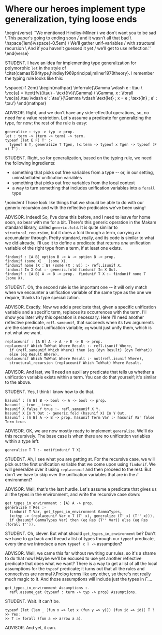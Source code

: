 # Where our heroes implement type generalization, tying loose ends

<!--
```makam
%use "06-structural.md".
tests: testsuite. %testsuite tests.
```
-->

\begin{verse}
``We mentioned Hindley-Milner / we don't want you to be sad \\
This paper's going to ending soon / and it wasn't all that bad \\
\hspace{1em}\vspace{-0.5em} \\
We'll gather unif-variables / with structural recursion \\
And if you haven't guessed it yet / we'll get to use reflection.''
\end{verse}

STUDENT. I have an idea for implementing type generalization for polymorphic `let` in the style of \citet{damas1984type,hindley1969principal,milner1978theory}.
I remember the typing rule looks like this:

\vspace{-1.2em}
\begin{mathpar}
\inferrule{\Gamma \vdash e : \tau \\ \vec{a} = \text{fv}(\tau) - \text{fv}(\Gamma) \\ \Gamma, x : \forall \vec{a}.\tau \vdash e' : \tau'}{\Gamma \vdash \text{let} \; x = e \; \text{in} \; e' : \tau'}
\end{mathpar}

ADVISOR. Right, and we don't have any side-effectful operations, so, no need for a value
restriction. Let's assume a predicate for generalizing the type, for now; the rest of the rule is easy:

```makam
generalize : typ -> typ -> prop.
let : term -> (term -> term) -> term.
typeof (let E F) T' :-
  typeof E T, generalize T Tgen, (x:term -> typeof x Tgen -> typeof (F x) T').
```

STUDENT. Right, so for generalization, based on the typing rule, we need the following ingredients:

- something that picks out free variables from a type -- or, in our setting, uninstantiated unification variables
- something that picks out free variables from the local context
- a way to turn something that includes unification variables into a `forall` type

\noindent
Those look like things that we should be able to do with our generic recursion and with the
reflective predicates we've been using!

ADVISOR. Indeed! So, I've done this before, and I need to leave for home soon, so bear with me
for a bit. There's this generic operation in the Makam standard library, called
`generic.fold`. It is quite similar to `structural_recursion`, but it does a fold through
a term, carrying an accumulator through. Pretty standard, really, and its code is similar to what
we did already. I'll use it to define a predicate that returns *one* unification
variable of the right type from a term, if at least one exists.

```makam
findunif : [A B] option B -> A -> option B -> prop.
findunif (some X) _ (some X).
findunif none (X : B) (some (X : B)) :- refl.isunif X.
findunif In X Out :- generic.fold findunif In X Out.
findunif : [A B] A -> B -> prop.  findunif T X :- findunif none T (some X).
```

STUDENT. Oh, the second rule is the important one -- it will only match when we encounter a unification
variable of the same type as the one we require, thanks to type specialization.

ADVISOR. Exactly. Now we add a predicate that, given a specific unification variable and a
specific term, replaces its occurrences with the term. I'll show you later why this
operation is necessary. Here I'll need another reflective predicate, `refl.sameunif`, that
succeeds when its two arguments are the same exact unification variable; `eq` would just
unify them, which is not what we want.

```makam
replaceunif : [A B] A -> A -> B -> B -> prop.
replaceunif Which ToWhat Where Result :- refl.isunif Where,
  if (refl.sameunif Which Where) then (eq (dyn Result) (dyn ToWhat))
  else (eq Result Where).
replaceunif Which ToWhat Where Result :- not(refl.isunif Where),
  structural_recursion (replaceunif Which ToWhat) Where Result.
```

ADVISOR. And last, we'll need an auxiliary predicate that tells us whether a unification
variable exists within a term. You can do that yourself; it's similar to the above.

STUDENT. Yes, I think I know how to do that.
```makam
hasunif : [A B] B -> bool -> A -> bool -> prop.
hasunif _ true _ true.
hasunif X false Y true :- refl.sameunif X Y.
hasunif X In Y Out :- generic.fold (hasunif X) In Y Out.
hasunif : [A B] A -> B -> prop. hasunif Term Var :- hasunif Var false Term true.
```

ADVISOR. OK, we are now mostly ready to implement `generalize`. We'll do this recursively. The
base case is when there are no unification variables within a type left:
```makam
generalize T T :- not(findunif T X).
```

STUDENT. Ah, I see what you are getting at. For the recursive case, we will pick out the first
unification variable that we come upon using `findunif`. We will generalize over it using `replaceunif`
and then proceed to the rest. But don't we have to skip over the unification variables that are in
the $\Gamma$ environment?

ADVISOR. Well, that's the last hurdle. Let's assume a predicate that gives us all the
types in the environment, and write the recursive case down:

```makam
get_types_in_environment : [A] A -> prop.
generalize T Res :- 
  findunif T Var, get_types_in_environment GammaTypes,
  (x:typ -> (replaceunif Var x T (T' x), generalize (T' x) (T'' x))),
  if (hasunif GammaTypes Var) then (eq Res (T'' Var)) else (eq Res (forall T'')).
```

STUDENT. Oh, clever. But what should `get_types_in_environment` be? Don't we have to go
back and thread a list of types through our `typeof` predicate, every time we introduce a
new `typeof x T ->` assumption?

ADVISOR. Well, we came this far without rewriting our rules, so it's a shame to do that now!
Maybe we'll be excused to use yet another reflective predicate that does what we
want? There is a way to get a list of all the local assumptions for the `typeof` predicate; it
turns out that all the rules and connectives are normal λProlog terms like any other,
so there's not really much magic to it. And those assumptions will include just the
types in $\Gamma$....

```makam
get_types_in_environment Assumptions :-
  refl.assume_get (typeof : term -> typ -> prop) Assumptions.
```

STUDENT. Wait. It can't be.
```makam
typeof (let (lam _ (fun x => let x (fun y => y))) (fun id => id)) T ?
>> Yes:
>> T := forall (fun a => arrow a a).
```

ADVISOR. And yet, it can.

<!--
(Just checking the issue where we don't remove all unification variables in the context -- this
is a hack, if we need to do this we can show the above in two steps instead:)

```makam
(get_types_in_environment [] ->
  typeof (let (lam _ (fun x => let x (fun y => y)))
            (fun z => z)) T) ?
>> Yes:
>> T := forall (fun a => arrow a (forall (fun b => b))).
```
-->
